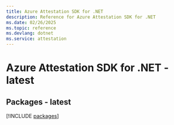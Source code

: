```yaml
---
title: Azure Attestation SDK for .NET
description: Reference for Azure Attestation SDK for .NET
ms.date: 02/26/2025
ms.topic: reference
ms.devlang: dotnet
ms.service: attestation
---
```

# Azure Attestation SDK for .NET - latest
## Packages - latest
[!INCLUDE [packages](attestation-index.md)]